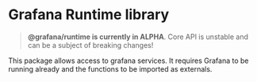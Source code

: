 # Grafana Runtime library

> **@grafana/runtime is currently in ALPHA**. Core API is unstable and can be a subject of breaking changes!

This package allows access to grafana services.  It requires Grafana to be running already and the functions to be imported as externals.
